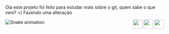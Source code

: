 Ola este projeto foi feito para estudar mais sobre o git, quem sabe o que vem? =)
Fazendo uma alteração

 <div> 
    <div style = "float:right;"> 
  <a href="https://www.linkedin.com/in/carlos-daniel-084a101a4" target="_blank"><img src="https://img.shields.io/badge/linkedin-3d3c3c?style=for-the-badge&logoHeig=40&logo=linkedin&logoColor=blue" height="30" target="_blank"></a> 
  <a href="https://www.instagram.com/carl_dan42" target="_blank"><img src="https://img.shields.io/badge/INSTAGRAM-3d3c3c?style=for-the-badge&logoHeig=40&logo=instagram&logoColor=violet"  height="30" target="_blank"></a>
  <a href = "mailto: nightsword1111@gmail.com"><img src="https://img.shields.io/badge/gmail-3d3c3c?style=for-the-badge&logoHeig=40&logo=GMAIL&logoColor=red" float="right" height="30" target="_blank"></a>
  </div> 
 
   ![Snake animation](https://github.com/Daniel-McFly/Daniel-McFly/blob/main/github-contribution-grid-snake.svg)

</div>